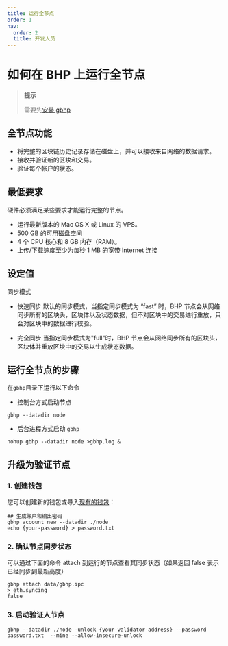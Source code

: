 ```yaml
---
title: 运行全节点
order: 1
nav:
  order: 2
  title: 开发人员
---
```


# 如何在 BHP 上运行全节点

> **提示**
>
> 需要先[安装 gbhp](/zh-CN/developer/install)

## 全节点功能

- 将完整的区块链历史记录存储在磁盘上，并可以接收来自网络的数据请求。
- 接收并验证新的区块和交易。
- 验证每个帐户的状态。

## 最低要求

硬件必须满足某些要求才能运行完整的节点。

- 运行最新版本的 Mac OS X 或 Linux 的 VPS。
- 500 GB 的可用磁盘空间
- 4 个 CPU 核心和 8 GB 内存（RAM）。
- 上传/下载速度至少为每秒 1 MB 的宽带 Internet 连接

## 设定值

同步模式

- 快速同步
  默认的同步模式，当指定同步模式为 “fast” 时，BHP 节点会从网络同步所有的区块头，区块体以及状态数据，但不对区块中的交易进行重放，只会对区块中的数据进行校验。

- 完全同步
  当指定同步模式为"full"时，BHP 节点会从网络同步所有的区块头，区块体并重放区块中的交易以生成状态数据。

## 运行全节点的步骤

在`gbhp`目录下运行以下命令

- 控制台方式启动节点

```shell
gbhp --datadir node
```

- 后台进程方式启动 `gbhp`

```shell
nohup gbhp --datadir node >gbhp.log &
```

## 升级为验证节点

### 1. 创建钱包

您可以创建新的钱包或导入[现有的钱包]()：

```shell
## 生成账户和输出密码
gbhp account new --datadir ./node
echo {your-password} > password.txt
```

### 2. 确认节点同步状态

可以通过下面的命令 attach 到运行的节点查看其同步状态（如果返回 false 表示已经同步到最新高度）

```shell
gbhp attach data/gbhp.ipc
> eth.syncing
false
```

### 3. 启动验证人节点

```shell
gbhp --datadir ./node -unlock {your-validator-address} --password password.txt  --mine --allow-insecure-unlock
```
